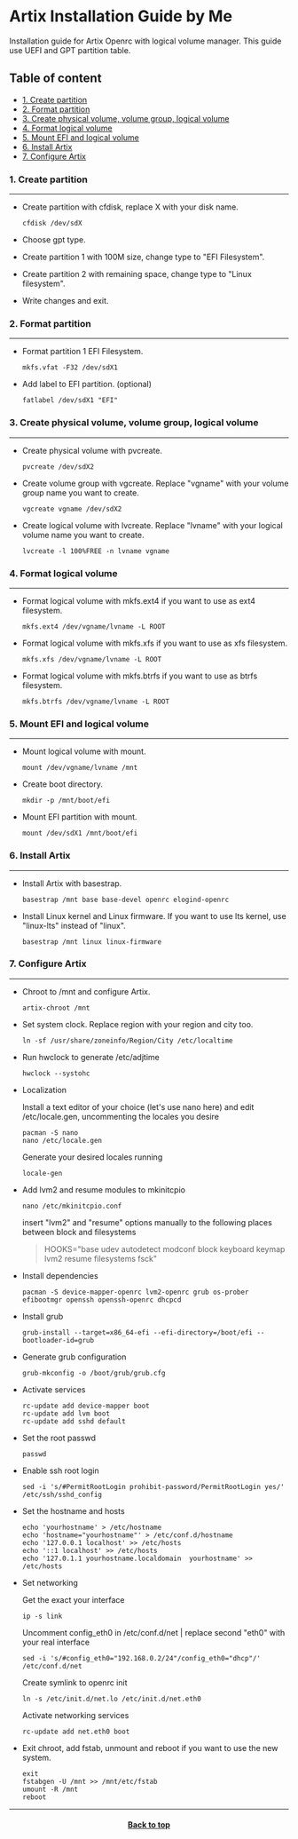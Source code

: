 # Artix Installation Guide by Me

Installation guide for Artix Openrc with logical volume manager. This guide use UEFI and GPT partition table.

## Table of content
- [1. Create partition](#1-create-partition)
- [2. Format partition](#2-format-partition)
- [3. Create physical volume, volume group, logical volume](#3-create-physical-volume-volume-group-logical-volume)
- [4. Format logical volume](#4-format-logical-volume)
- [5. Mount EFI and logical volume](#5-mount-efi-and-logical-volume)
- [6. Install Artix](#6-install-artix)
- [7. Configure Artix](#7-configure-artix)



### 1. Create partition
- - -
- Create partition with cfdisk, replace X with your disk name.

    ```
    cfdisk /dev/sdX
    ```

- Choose gpt type.
- Create partition 1 with 100M size, change type to "EFI Filesystem".
- Create partition 2 with remaining space, change type to "Linux filesystem".
- Write changes and exit.

### 2. Format partition
- - -
- Format partition 1 EFI Filesystem.

    ```
    mkfs.vfat -F32 /dev/sdX1
    ```

- Add label to EFI partition. (optional)

    ```
    fatlabel /dev/sdX1 "EFI"
    ```

### 3. Create physical volume, volume group, logical volume
- - -
- Create physical volume with pvcreate.

    ```
    pvcreate /dev/sdX2
    ```

- Create volume group with vgcreate. Replace "vgname" with your volume group name you want to create. 

    ```
    vgcreate vgname /dev/sdX2
    ```

- Create logical volume with lvcreate. Replace "lvname" with your logical volume name you want to create.

    ```
    lvcreate -l 100%FREE -n lvname vgname
    ```

### 4. Format logical volume
- - -
- Format logical volume with mkfs.ext4 if you want to use as ext4 filesystem.

    ```
    mkfs.ext4 /dev/vgname/lvname -L ROOT
    ```

- Format logical volume with mkfs.xfs if you want to use as xfs filesystem.

    ```
    mkfs.xfs /dev/vgname/lvname -L ROOT
    ```

- Format logical volume with mkfs.btrfs if you want to use as btrfs filesystem.
    ```
    mkfs.btrfs /dev/vgname/lvname -L ROOT
    ```

### 5. Mount EFI and logical volume
- - -
- Mount logical volume with mount.

    ```
    mount /dev/vgname/lvname /mnt
    ```
- Create boot directory.

    ```
    mkdir -p /mnt/boot/efi
    ```
- Mount EFI partition with mount.

    ```
    mount /dev/sdX1 /mnt/boot/efi
    ```

### 6. Install Artix
- - -
- Install Artix with basestrap.

    ```
    basestrap /mnt base base-devel openrc elogind-openrc
    ```

- Install Linux kernel and Linux firmware. If you want to use lts kernel, use "linux-lts" instead of "linux".

    ```
    basestrap /mnt linux linux-firmware
    ```

### 7. Configure Artix
- - -
- Chroot to /mnt and configure Artix.

    ```
    artix-chroot /mnt
    ```

- Set system clock. Replace region with your region and city too.

    ```
    ln -sf /usr/share/zoneinfo/Region/City /etc/localtime
    ```

- Run hwclock to generate /etc/adjtime

    ```
    hwclock --systohc
    ```

- Localization

    Install a text editor of your choice (let's use nano here) and edit /etc/locale.gen, uncommenting the locales you desire

    ```
    pacman -S nano
    nano /etc/locale.gen
    ```
    Generate your desired locales running
    
    ```
    locale-gen
    ```

- Add lvm2 and resume modules to mkinitcpio
    ```
    nano /etc/mkinitcpio.conf
    ```
    insert "lvm2" and "resume" options manually to the following places between block and filesystems

    > HOOKS="base udev autodetect modconf block keyboard keymap lvm2 resume filesystems fsck"

- Install dependencies
    
    ```
    pacman -S device-mapper-openrc lvm2-openrc grub os-prober efibootmgr openssh openssh-openrc dhcpcd
    ```
- Install grub

    ```
    grub-install --target=x86_64-efi --efi-directory=/boot/efi --bootloader-id=grub
    ```
- Generate grub configuration

    ```
    grub-mkconfig -o /boot/grub/grub.cfg
    ```
- Activate services
    
    ```
    rc-update add device-mapper boot
    rc-update add lvm boot
    rc-update add sshd default
    ```
- Set the root passwd
    
    ```
    passwd
    ```
- Enable ssh root login

    ```
    sed -i 's/#PermitRootLogin prohibit-password/PermitRootLogin yes/' /etc/ssh/sshd_config
    ```
- Set the hostname and hosts
    ```
    echo 'yourhostname' > /etc/hostname
    echo 'hostname="yourhostname"' > /etc/conf.d/hostname
    echo '127.0.0.1 localhost' >> /etc/hosts
    echo '::1 localhost' >> /etc/hosts
    echo '127.0.1.1 yourhostname.localdomain  yourhostname' >> /etc/hosts
    ```
- Set networking

    Get the exact your interface
    ```
    ip -s link
    ```
    Uncomment config_eth0 in /etc/conf.d/net | replace second "eth0" with your real interface
    ```
    sed -i 's/#config_eth0="192.168.0.2/24"/config_eth0="dhcp"/' /etc/conf.d/net
    ```
    Create symlink to openrc init
    ```
    ln -s /etc/init.d/net.lo /etc/init.d/net.eth0
    ```
    Activate networking services
    ```
    rc-update add net.eth0 boot
    ```
- Exit chroot, add fstab, unmount and reboot if you want to use the new system.
    ```
    exit
    fstabgen -U /mnt >> /mnt/etc/fstab
    umount -R /mnt
    reboot
    ```

<div align="center">

- - -
#### [Back to top](#artix-installation-guide-by-me)


</div>
